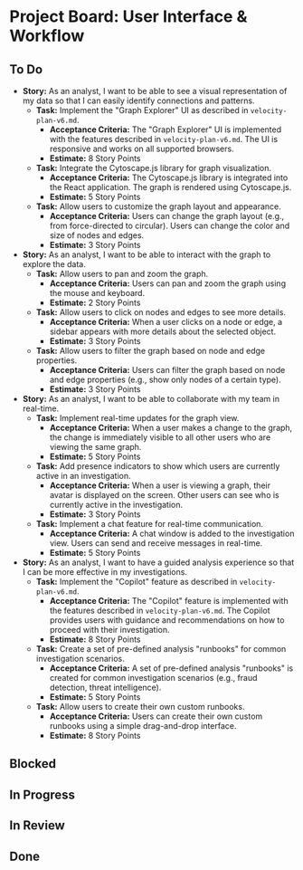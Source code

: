 # Project Board: User Interface & Workflow

## To Do

- **Story:** As an analyst, I want to be able to see a visual representation of my data so that I can easily identify connections and patterns.
  - **Task:** Implement the "Graph Explorer" UI as described in `velocity-plan-v6.md`.
    - **Acceptance Criteria:** The "Graph Explorer" UI is implemented with the features described in `velocity-plan-v6.md`. The UI is responsive and works on all supported browsers.
    - **Estimate:** 8 Story Points
  - **Task:** Integrate the Cytoscape.js library for graph visualization.
    - **Acceptance Criteria:** The Cytoscape.js library is integrated into the React application. The graph is rendered using Cytoscape.js.
    - **Estimate:** 5 Story Points
  - **Task:** Allow users to customize the graph layout and appearance.
    - **Acceptance Criteria:** Users can change the graph layout (e.g., from force-directed to circular). Users can change the color and size of nodes and edges.
    - **Estimate:** 3 Story Points
- **Story:** As an analyst, I want to be able to interact with the graph to explore the data.
  - **Task:** Allow users to pan and zoom the graph.
    - **Acceptance Criteria:** Users can pan and zoom the graph using the mouse and keyboard.
    - **Estimate:** 2 Story Points
  - **Task:** Allow users to click on nodes and edges to see more details.
    - **Acceptance Criteria:** When a user clicks on a node or edge, a sidebar appears with more details about the selected object.
    - **Estimate:** 3 Story Points
  - **Task:** Allow users to filter the graph based on node and edge properties.
    - **Acceptance Criteria:** Users can filter the graph based on node and edge properties (e.g., show only nodes of a certain type).
    - **Estimate:** 3 Story Points
- **Story:** As an analyst, I want to be able to collaborate with my team in real-time.
  - **Task:** Implement real-time updates for the graph view.
    - **Acceptance Criteria:** When a user makes a change to the graph, the change is immediately visible to all other users who are viewing the same graph.
    - **Estimate:** 5 Story Points
  - **Task:** Add presence indicators to show which users are currently active in an investigation.
    - **Acceptance Criteria:** When a user is viewing a graph, their avatar is displayed on the screen. Other users can see who is currently active in the investigation.
    - **Estimate:** 3 Story Points
  - **Task:** Implement a chat feature for real-time communication.
    - **Acceptance Criteria:** A chat window is added to the investigation view. Users can send and receive messages in real-time.
    - **Estimate:** 5 Story Points
- **Story:** As an analyst, I want to have a guided analysis experience so that I can be more effective in my investigations.
  - **Task:** Implement the "Copilot" feature as described in `velocity-plan-v6.md`.
    - **Acceptance Criteria:** The "Copilot" feature is implemented with the features described in `velocity-plan-v6.md`. The Copilot provides users with guidance and recommendations on how to proceed with their investigation.
    - **Estimate:** 8 Story Points
  - **Task:** Create a set of pre-defined analysis "runbooks" for common investigation scenarios.
    - **Acceptance Criteria:** A set of pre-defined analysis "runbooks" is created for common investigation scenarios (e.g., fraud detection, threat intelligence).
    - **Estimate:** 5 Story Points
  - **Task:** Allow users to create their own custom runbooks.
    - **Acceptance Criteria:** Users can create their own custom runbooks using a simple drag-and-drop interface.
    - **Estimate:** 8 Story Points

## Blocked

## In Progress

## In Review

## Done
